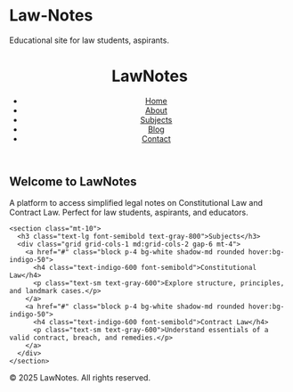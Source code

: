 # Law-Notes
Educational site for law students, aspirants.
<!DOCTYPE html>
<html lang="en">
<head>
  <meta charset="UTF-8" />
  <meta name="viewport" content="width=device-width, initial-scale=1.0" />
  <title>LawNotes | Your Legal Learning Hub</title>
  <script src="https://cdn.tailwindcss.com"></script>
</head>
<body class="bg-gray-100 font-sans leading-relaxed">
  <header class="bg-white shadow-md p-4">
    <div class="container mx-auto flex justify-between items-center">
      <h1 class="text-2xl font-bold text-indigo-600">LawNotes</h1>
      <nav>
        <ul class="flex gap-6">
          <li><a href="#" class="text-gray-700 hover:text-indigo-600">Home</a></li>
          <li><a href="#" class="text-gray-700 hover:text-indigo-600">About</a></li>
          <li><a href="#" class="text-gray-700 hover:text-indigo-600">Subjects</a></li>
          <li><a href="#" class="text-gray-700 hover:text-indigo-600">Blog</a></li>
          <li><a href="#" class="text-gray-700 hover:text-indigo-600">Contact</a></li>
        </ul>
      </nav>
    </div>
  </header>

  <main class="container mx-auto p-6">
    <section class="bg-white p-6 rounded-lg shadow-md">
      <h2 class="text-xl font-semibold text-indigo-700 mb-2">Welcome to LawNotes</h2>
      <p class="text-gray-700">A platform to access simplified legal notes on Constitutional Law and Contract Law. Perfect for law students, aspirants, and educators.</p>
    </section>

    <section class="mt-10">
      <h3 class="text-lg font-semibold text-gray-800">Subjects</h3>
      <div class="grid grid-cols-1 md:grid-cols-2 gap-6 mt-4">
        <a href="#" class="block p-4 bg-white shadow-md rounded hover:bg-indigo-50">
          <h4 class="text-indigo-600 font-semibold">Constitutional Law</h4>
          <p class="text-sm text-gray-600">Explore structure, principles, and landmark cases.</p>
        </a>
        <a href="#" class="block p-4 bg-white shadow-md rounded hover:bg-indigo-50">
          <h4 class="text-indigo-600 font-semibold">Contract Law</h4>
          <p class="text-sm text-gray-600">Understand essentials of a valid contract, breach, and remedies.</p>
        </a>
      </div>
    </section>
  </main>

  <footer class="bg-gray-800 text-white mt-10 p-4 text-center">
    <p>&copy; 2025 LawNotes. All rights reserved.</p>
  </footer>
</body>
</html>
